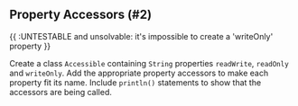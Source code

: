 ## Property Accessors (#2)

{{ :UNTESTABLE and unsolvable: it's impossible to create a 'writeOnly' property }}

Create a class `Accessible` containing `String` properties `readWrite`,
`readOnly` and `writeOnly`. Add the appropriate property accessors to make each
property fit its name. Include `println()` statements to show that the
accessors are being called.